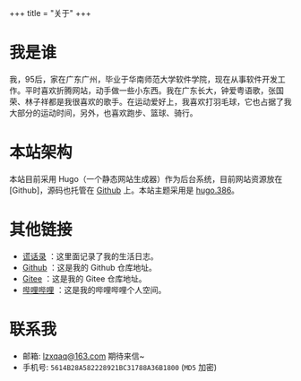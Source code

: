 +++
title = "关于"
+++

# 我是谁
我，95后，家在广东广州，毕业于华南师范大学软件学院，现在从事软件开发工作。平时喜欢折腾网站，动手做一些小东西。我在广东长大，钟爱粤语歌，张国荣、林子祥都是我很喜欢的歌手。在运动爱好上，我喜欢打羽毛球，它也占据了我大部分的运动时间，另外，也喜欢跑步、篮球、骑行。

# 本站架构
本站目前采用 Hugo（一个静态网站生成器）作为后台系统，目前网站资源放在 [Github]，源码也托管在 [Github](https://github.com/lzxqaq/blog_source.git) 上。本站主题采用是 [hugo.386](https://themes.gohugo.io/hugo.386/)。

# 其他链接
* [谎话录](http://lzxqaq.top) ：这里面记录了我的生活日志。
* [Github](https://github.com/lzxqaq) ：这是我的 Github 仓库地址。
* [Gitee](https://gitee.com/lzxqaq) ：这是我的 Gitee 仓库地址。
* [哔哩哔哩](https://space.bilibili.com/404289432) ：这是我的哔哩哔哩个人空间。


# 联系我
[//]: # (微信号： BaiGei-Wan，本人不常用微信，不一定能及时回复消息。)
* 邮箱: [lzxqaq@163.com](mailto:lzxqaq@163.com)  期待来信~
* 手机号: `5614B28A582228921BC31788A36B1800` (`MD5` 加密)
